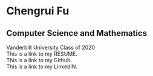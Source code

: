 <html>
<h1> Chengrui Fu
</h1>
<h2> Computer Science and Mathematics
</h2>
<body>Vanderbilt University Class of 2020<br>
This is a link to my RESUME.<br>
This is a link to my Github.<br>
This is a link to my LinkedIN.<br>
</body>




